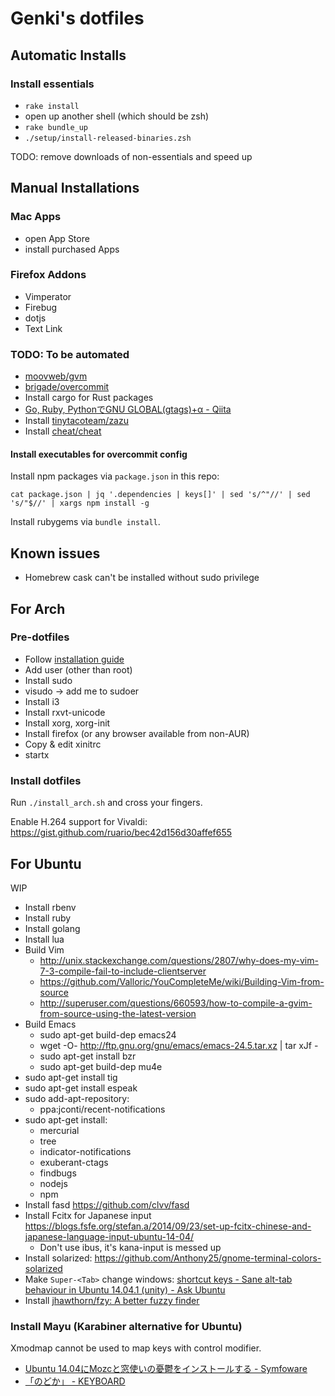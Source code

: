 # Genki's dotfiles

## Automatic Installs

### Install essentials

- `rake install`
- open up another shell (which should be zsh)
- `rake bundle_up`
- `./setup/install-released-binaries.zsh`

TODO: remove downloads of non-essentials and speed up

## Manual Installations

### Mac Apps

- open App Store
- install purchased Apps

### Firefox Addons

- Vimperator
- Firebug
- dotjs
- Text Link

### TODO: To be automated

- [moovweb/gvm](https://github.com/moovweb/gvm)
- [brigade/overcommit](https://github.com/brigade/overcommit)
- Install cargo for Rust packages
- [Go, Ruby, PythonでGNU GLOBAL(gtags)+α - Qiita](http://qiita.com/sona-tar/items/672df1259a76f082ce42)
- Install [tinytacoteam/zazu](https://github.com/tinytacoteam/zazu)
- Install [cheat/cheat](https://github.com/cheat/cheat)

#### Install executables for overcommit config

Install npm packages via `package.json` in this repo:

```
cat package.json | jq '.dependencies | keys[]' | sed 's/^"//' | sed 's/"$//' | xargs npm install -g
```

Install rubygems via `bundle install`.

## Known issues

- Homebrew cask can't be installed without sudo privilege

## For Arch

### Pre-dotfiles

- Follow [installation guide](https://wiki.archlinux.org/index.php/installation_guide)
- Add user (other than root)
- Install sudo
- visudo -> add me to sudoer
- Install i3
- Install rxvt-unicode
- Install xorg, xorg-init
- Install firefox (or any browser available from non-AUR)
- Copy & edit xinitrc
- startx

### Install dotfiles

Run `./install_arch.sh` and cross your fingers.

Enable H.264 support for Vivaldi: https://gist.github.com/ruario/bec42d156d30affef655

## For Ubuntu

WIP

- Install rbenv
- Install ruby
- Install golang
- Install lua
- Build Vim
  - http://unix.stackexchange.com/questions/2807/why-does-my-vim-7-3-compile-fail-to-include-clientserver
  - https://github.com/Valloric/YouCompleteMe/wiki/Building-Vim-from-source
  - http://superuser.com/questions/660593/how-to-compile-a-gvim-from-source-using-the-latest-version
- Build Emacs
  - sudo apt-get build-dep emacs24
  - wget -O- http://ftp.gnu.org/gnu/emacs/emacs-24.5.tar.xz | tar xJf -
  - sudo apt-get install bzr
  - sudo apt-get build-dep mu4e
- sudo apt-get install tig
- sudo apt-get install espeak
- sudo add-apt-repository:
  - ppa:jconti/recent-notifications
- sudo apt-get install:
  - mercurial
  - tree
  - indicator-notifications
  - exuberant-ctags
  - findbugs
  - nodejs
  - npm
- Install fasd https://github.com/clvv/fasd
- Install Fcitx for Japanese input https://blogs.fsfe.org/stefan.a/2014/09/23/set-up-fcitx-chinese-and-japanese-language-input-ubuntu-14-04/
  - Don't use ibus, it's kana-input is messed up
- Install solarized: https://github.com/Anthony25/gnome-terminal-colors-solarized
- Make `Super-<Tab>` change windows: [shortcut keys - Sane alt-tab behaviour in Ubuntu 14.04.1 (unity) - Ask Ubuntu](http://askubuntu.com/questions/543148/sane-alt-tab-behaviour-in-ubuntu-14-04-1-unity)
- Install [jhawthorn/fzy: A better fuzzy finder](https://github.com/jhawthorn/fzy)

### Install Mayu (Karabiner alternative for Ubuntu)

Xmodmap cannot be used to map keys with control modifier.

- [Ubuntu 14.04にMozcと窓使いの憂鬱をインストールする - Symfoware](http://symfoware.blog68.fc2.com/blog-entry-1397.html)
- [「のどか」 - KEYBOARD](http://www.appletkan.com/nodoka-doc/keyboard.html)
